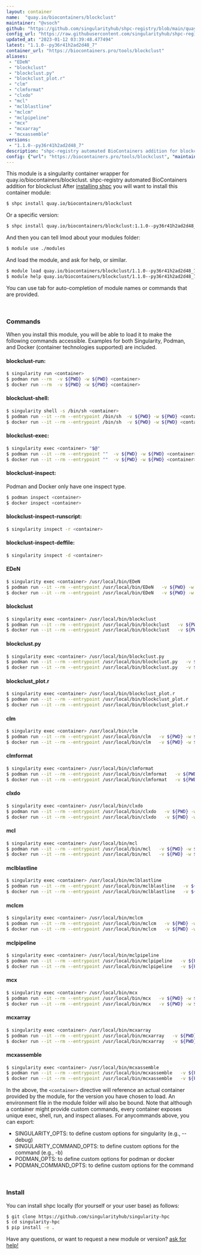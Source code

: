 ```yaml
---
layout: container
name:  "quay.io/biocontainers/blockclust"
maintainer: "@vsoch"
github: "https://github.com/singularityhub/shpc-registry/blob/main/quay.io/biocontainers/blockclust/container.yaml"
config_url: "https://raw.githubusercontent.com/singularityhub/shpc-registry/main/quay.io/biocontainers/blockclust/container.yaml"
updated_at: "2023-01-12 03:39:48.477494"
latest: "1.1.0--py36r41h2ad2d48_7"
container_url: "https://biocontainers.pro/tools/blockclust"
aliases:
 - "EDeN"
 - "blockclust"
 - "blockclust.py"
 - "blockclust_plot.r"
 - "clm"
 - "clmformat"
 - "clxdo"
 - "mcl"
 - "mclblastline"
 - "mclcm"
 - "mclpipeline"
 - "mcx"
 - "mcxarray"
 - "mcxassemble"
versions:
 - "1.1.0--py36r41h2ad2d48_7"
description: "shpc-registry automated BioContainers addition for blockclust"
config: {"url": "https://biocontainers.pro/tools/blockclust", "maintainer": "@vsoch", "description": "shpc-registry automated BioContainers addition for blockclust", "latest": {"1.1.0--py36r41h2ad2d48_7": "sha256:2216d30f270c5e8df9ff3e8d17f2581e5814e69ce1039033c46411093f67e7e4"}, "tags": {"1.1.0--py36r41h2ad2d48_7": "sha256:2216d30f270c5e8df9ff3e8d17f2581e5814e69ce1039033c46411093f67e7e4"}, "docker": "quay.io/biocontainers/blockclust", "aliases": {"EDeN": "/usr/local/bin/EDeN", "blockclust": "/usr/local/bin/blockclust", "blockclust.py": "/usr/local/bin/blockclust.py", "blockclust_plot.r": "/usr/local/bin/blockclust_plot.r", "clm": "/usr/local/bin/clm", "clmformat": "/usr/local/bin/clmformat", "clxdo": "/usr/local/bin/clxdo", "mcl": "/usr/local/bin/mcl", "mclblastline": "/usr/local/bin/mclblastline", "mclcm": "/usr/local/bin/mclcm", "mclpipeline": "/usr/local/bin/mclpipeline", "mcx": "/usr/local/bin/mcx", "mcxarray": "/usr/local/bin/mcxarray", "mcxassemble": "/usr/local/bin/mcxassemble"}}
---
```


This module is a singularity container wrapper for quay.io/biocontainers/blockclust.
shpc-registry automated BioContainers addition for blockclust
After [installing shpc](#install) you will want to install this container module:


```bash
$ shpc install quay.io/biocontainers/blockclust
```

Or a specific version:

```bash
$ shpc install quay.io/biocontainers/blockclust:1.1.0--py36r41h2ad2d48_7
```

And then you can tell lmod about your modules folder:

```bash
$ module use ./modules
```

And load the module, and ask for help, or similar.

```bash
$ module load quay.io/biocontainers/blockclust/1.1.0--py36r41h2ad2d48_7
$ module help quay.io/biocontainers/blockclust/1.1.0--py36r41h2ad2d48_7
```

You can use tab for auto-completion of module names or commands that are provided.

<br>

### Commands

When you install this module, you will be able to load it to make the following commands accessible.
Examples for both Singularity, Podman, and Docker (container technologies supported) are included.

#### blockclust-run:

```bash
$ singularity run <container>
$ podman run --rm  -v ${PWD} -w ${PWD} <container>
$ docker run --rm  -v ${PWD} -w ${PWD} <container>
```

#### blockclust-shell:

```bash
$ singularity shell -s /bin/sh <container>
$ podman run --it --rm --entrypoint /bin/sh  -v ${PWD} -w ${PWD} <container>
$ docker run --it --rm --entrypoint /bin/sh  -v ${PWD} -w ${PWD} <container>
```

#### blockclust-exec:

```bash
$ singularity exec <container> "$@"
$ podman run --it --rm --entrypoint ""  -v ${PWD} -w ${PWD} <container> "$@"
$ docker run --it --rm --entrypoint ""  -v ${PWD} -w ${PWD} <container> "$@"
```

#### blockclust-inspect:

Podman and Docker only have one inspect type.

```bash
$ podman inspect <container>
$ docker inspect <container>
```

#### blockclust-inspect-runscript:

```bash
$ singularity inspect -r <container>
```

#### blockclust-inspect-deffile:

```bash
$ singularity inspect -d <container>
```


#### EDeN

```bash
$ singularity exec <container> /usr/local/bin/EDeN
$ podman run --it --rm --entrypoint /usr/local/bin/EDeN   -v ${PWD} -w ${PWD} <container> -c " $@"
$ docker run --it --rm --entrypoint /usr/local/bin/EDeN   -v ${PWD} -w ${PWD} <container> -c " $@"
```


#### blockclust

```bash
$ singularity exec <container> /usr/local/bin/blockclust
$ podman run --it --rm --entrypoint /usr/local/bin/blockclust   -v ${PWD} -w ${PWD} <container> -c " $@"
$ docker run --it --rm --entrypoint /usr/local/bin/blockclust   -v ${PWD} -w ${PWD} <container> -c " $@"
```


#### blockclust.py

```bash
$ singularity exec <container> /usr/local/bin/blockclust.py
$ podman run --it --rm --entrypoint /usr/local/bin/blockclust.py   -v ${PWD} -w ${PWD} <container> -c " $@"
$ docker run --it --rm --entrypoint /usr/local/bin/blockclust.py   -v ${PWD} -w ${PWD} <container> -c " $@"
```


#### blockclust_plot.r

```bash
$ singularity exec <container> /usr/local/bin/blockclust_plot.r
$ podman run --it --rm --entrypoint /usr/local/bin/blockclust_plot.r   -v ${PWD} -w ${PWD} <container> -c " $@"
$ docker run --it --rm --entrypoint /usr/local/bin/blockclust_plot.r   -v ${PWD} -w ${PWD} <container> -c " $@"
```


#### clm

```bash
$ singularity exec <container> /usr/local/bin/clm
$ podman run --it --rm --entrypoint /usr/local/bin/clm   -v ${PWD} -w ${PWD} <container> -c " $@"
$ docker run --it --rm --entrypoint /usr/local/bin/clm   -v ${PWD} -w ${PWD} <container> -c " $@"
```


#### clmformat

```bash
$ singularity exec <container> /usr/local/bin/clmformat
$ podman run --it --rm --entrypoint /usr/local/bin/clmformat   -v ${PWD} -w ${PWD} <container> -c " $@"
$ docker run --it --rm --entrypoint /usr/local/bin/clmformat   -v ${PWD} -w ${PWD} <container> -c " $@"
```


#### clxdo

```bash
$ singularity exec <container> /usr/local/bin/clxdo
$ podman run --it --rm --entrypoint /usr/local/bin/clxdo   -v ${PWD} -w ${PWD} <container> -c " $@"
$ docker run --it --rm --entrypoint /usr/local/bin/clxdo   -v ${PWD} -w ${PWD} <container> -c " $@"
```


#### mcl

```bash
$ singularity exec <container> /usr/local/bin/mcl
$ podman run --it --rm --entrypoint /usr/local/bin/mcl   -v ${PWD} -w ${PWD} <container> -c " $@"
$ docker run --it --rm --entrypoint /usr/local/bin/mcl   -v ${PWD} -w ${PWD} <container> -c " $@"
```


#### mclblastline

```bash
$ singularity exec <container> /usr/local/bin/mclblastline
$ podman run --it --rm --entrypoint /usr/local/bin/mclblastline   -v ${PWD} -w ${PWD} <container> -c " $@"
$ docker run --it --rm --entrypoint /usr/local/bin/mclblastline   -v ${PWD} -w ${PWD} <container> -c " $@"
```


#### mclcm

```bash
$ singularity exec <container> /usr/local/bin/mclcm
$ podman run --it --rm --entrypoint /usr/local/bin/mclcm   -v ${PWD} -w ${PWD} <container> -c " $@"
$ docker run --it --rm --entrypoint /usr/local/bin/mclcm   -v ${PWD} -w ${PWD} <container> -c " $@"
```


#### mclpipeline

```bash
$ singularity exec <container> /usr/local/bin/mclpipeline
$ podman run --it --rm --entrypoint /usr/local/bin/mclpipeline   -v ${PWD} -w ${PWD} <container> -c " $@"
$ docker run --it --rm --entrypoint /usr/local/bin/mclpipeline   -v ${PWD} -w ${PWD} <container> -c " $@"
```


#### mcx

```bash
$ singularity exec <container> /usr/local/bin/mcx
$ podman run --it --rm --entrypoint /usr/local/bin/mcx   -v ${PWD} -w ${PWD} <container> -c " $@"
$ docker run --it --rm --entrypoint /usr/local/bin/mcx   -v ${PWD} -w ${PWD} <container> -c " $@"
```


#### mcxarray

```bash
$ singularity exec <container> /usr/local/bin/mcxarray
$ podman run --it --rm --entrypoint /usr/local/bin/mcxarray   -v ${PWD} -w ${PWD} <container> -c " $@"
$ docker run --it --rm --entrypoint /usr/local/bin/mcxarray   -v ${PWD} -w ${PWD} <container> -c " $@"
```


#### mcxassemble

```bash
$ singularity exec <container> /usr/local/bin/mcxassemble
$ podman run --it --rm --entrypoint /usr/local/bin/mcxassemble   -v ${PWD} -w ${PWD} <container> -c " $@"
$ docker run --it --rm --entrypoint /usr/local/bin/mcxassemble   -v ${PWD} -w ${PWD} <container> -c " $@"
```



In the above, the `<container>` directive will reference an actual container provided
by the module, for the version you have chosen to load. An environment file in the
module folder will also be bound. Note that although a container
might provide custom commands, every container exposes unique exec, shell, run, and
inspect aliases. For anycommands above, you can export:

 - SINGULARITY_OPTS: to define custom options for singularity (e.g., --debug)
 - SINGULARITY_COMMAND_OPTS: to define custom options for the command (e.g., -b)
 - PODMAN_OPTS: to define custom options for podman or docker
 - PODMAN_COMMAND_OPTS: to define custom options for the command

<br>

### Install

You can install shpc locally (for yourself or your user base) as follows:

```bash
$ git clone https://github.com/singularityhub/singularity-hpc
$ cd singularity-hpc
$ pip install -e .
```

Have any questions, or want to request a new module or version? [ask for help!](https://github.com/singularityhub/singularity-hpc/issues)